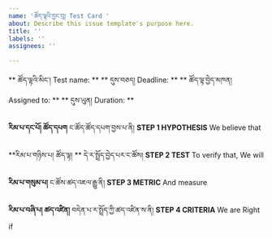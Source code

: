 ```yaml
---
name: 'ཚོད་ལྟའི་བྱང་བུ། Test Card '
about: Describe this issue template's purpose here.
title: ''
labels: ''
assignees: ''

---
```


** ཚོད་ལྟའི་མིང་། Test name:  **
** དུས་བཅད། Deadline:  **
** ཚོད་ལྟ་བྱེད་མཁན། Assigned to:  **
** དུས་ཡུན། Duration:  **

**རིམ་པ་དང་པོ། ཚོད་དཔག** ང་ཚོད་ཚོད་དཔག་བྱས་པ་ནི།
**STEP 1 HYPOTHESIS** We believe that

**རིམ་པ་གཉིས་པ། ཚོད་ལྟ། ** དེ་ར་སྤྲོད་བྱེད་པར་ང་ཚོས།
**STEP 2 TEST** To verify that, We will

**རིམ་པ་གསུམ་པ།** ང་ཚོས་ཚད་འཇལ་རྒྱུ་ནི།
**STEP 3 METRIC** And measure

**རིམ་པ་བཞི་པ། ཚད་འཛིན།** བདེན་པ་ར་སྤྲོད་ཀྱི་ཚད་འཛིན་ས་ནི།
**STEP 4 CRITERIA** We are Right if
